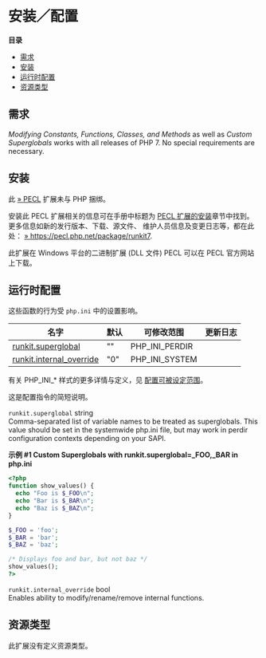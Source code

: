 安装／配置
==========

**目录**

-   [需求](/runkit7/setup.html#需求)
-   [安装](/runkit7/setup.html#安装)
-   [运行时配置](/runkit7/setup.html#运行时配置)
-   [资源类型](/runkit7/setup.html#资源类型)

需求
----

*Modifying Constants, Functions, Classes, and Methods* as well as
*Custom Superglobals* works with all releases of PHP 7. No special
requirements are necessary.

安装
----

此 <a href="https://pecl.php.net/" class="link external">» PECL</a>
扩展未与 PHP 捆绑。

安装此 PECL 扩展相关的信息可在手册中标题为
<a href="/install/pecl.html" class="link">PECL 扩展的安装</a>章节中找到。更多信息如新的发行版本、下载、源文件、
维护人员信息及变更日志等，都在此处：
<a href="https://pecl.php.net/package/runkit7" class="link external">» https://pecl.php.net/package/runkit7</a>.

此扩展在 Windows 平台的二进制扩展 (DLL 文件) PECL 可以在 PECL
官方网站上下载。

运行时配置
----------

这些函数的行为受 `php.ini` 中的设置影响。

| 名字                                                                     | 默认 | 可修改范围       | 更新日志 |
|--------------------------------------------------------------------------|------|------------------|----------|
| <a href="/runkit7/setup.html#" class="link">runkit.superglobal</a>       | ""   | PHP\_INI\_PERDIR |          |
| <a href="/runkit7/setup.html#" class="link">runkit.internal_override</a> | "0"  | PHP\_INI\_SYSTEM |          |

有关 PHP\_INI\_\* 样式的更多详情与定义，见
<a href="/configuration/changes/modes.html" class="xref">配置可被设定范围</a>。

这是配置指令的简短说明。

`runkit.superglobal` <span class="type">string</span>  
<span class="simpara"> Comma-separated list of variable names to be
treated as superglobals. This value should be set in the systemwide
php.ini file, but may work in perdir configuration contexts depending on
your SAPI. </span>

**示例 \#1 Custom Superglobals with runkit.superglobal=\_FOO,\_BAR in
php.ini**

``` php
<?php
function show_values() {
  echo "Foo is $_FOO\n";
  echo "Bar is $_BAR\n";
  echo "Baz is $_BAZ\n";
}

$_FOO = 'foo';
$_BAR = 'bar';
$_BAZ = 'baz';

/* Displays foo and bar, but not baz */
show_values();
?>
```

`runkit.internal_override` <span class="type">bool</span>  
<span class="simpara"> Enables ability to modify/rename/remove internal
functions. </span>

资源类型
--------

此扩展没有定义资源类型。
